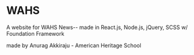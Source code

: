 # WAHS
A website for WAHS News-- made in React.js, Node.js, jQuery, SCSS w/ Foundation Framework


made by Anurag Akkiraju - American Heritage School
